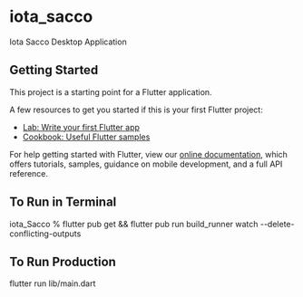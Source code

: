# iota_sacco

Iota Sacco Desktop Application

## Getting Started

This project is a starting point for a Flutter application.

A few resources to get you started if this is your first Flutter project:

- [Lab: Write your first Flutter app](https://flutter.dev/docs/get-started/codelab)
- [Cookbook: Useful Flutter samples](https://flutter.dev/docs/cookbook)

For help getting started with Flutter, view our
[online documentation](https://flutter.dev/docs), which offers tutorials,
samples, guidance on mobile development, and a full API reference.

## To Run in Terminal
iota_Sacco % flutter pub get && flutter pub run build_runner watch --delete-conflicting-outputs

## To Run Production
flutter run lib/main.dart
